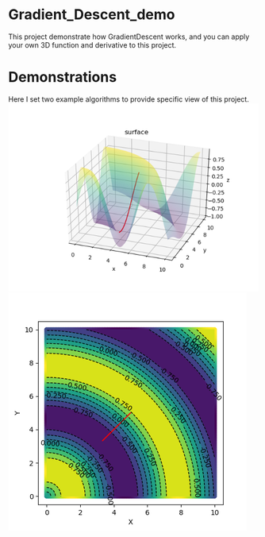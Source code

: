 # Gradient_Descent_demo
This project demonstrate how GradientDescent works, and you can apply your own 3D function and derivative to this project.

# Demonstrations
Here I set two example algorithms to provide specific view of this project.
![image](https://github.com/jimmg35/Gradient_Descent_demo/blob/master/images/demo1.png)![image](https://github.com/jimmg35/Gradient_Descent_demo/blob/master/images/DEMO2.png)
